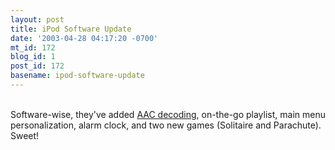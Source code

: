 ```yaml
---
layout: post
title: iPod Software Update
date: '2003-04-28 04:17:20 -0700'
mt_id: 172
blog_id: 1
post_id: 172
basename: ipod-software-update
---
```

<br />Software-wise, they've added <a href="http://www.apple.com/mpeg4/aac/" title="MPEG4">AAC decoding</a>, on-the-go playlist, main menu personalization, alarm clock, and two new games (Solitaire and Parachute). Sweet!<br /><br /><br />
